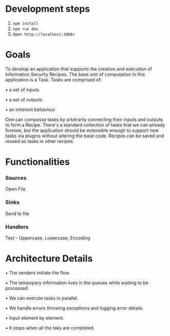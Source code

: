 # Development steps
1. `npm install`
2. `npm run dev`
3. `Open http://localhost:3000/`

# Goals
To develop an application that supports the creation and execution of Information Security Recipes. The base unit of computation in this application is a Task. 
Tasks are comprised of:

•	a set of inputs

•	a set of outputs

•	an inherent behaviour

One can composse tasks by arbitrarily connecting their inputs and outputs to form a Recipe. There's a standard collection of tasks that we can already foresee, but the application should be extensible enough to support new tasks via plugins without altering the base code. Recipes can be saved and reused as tasks in other recipes.

# Functionalities
### Sources
Open File 
### Sinks
Send to file
### Handlers
Text - Uppercase, Lowercase, Encoding

# Architecture Details
•	The senders initiate the flow.

•	The tempopary information lives in the queues while waiting to be processed.

•	We can execute tasks in parallel.

•	We handle errors throwing exceptions and logging error details.

•	Input element by element.

•	It stops when all the taks are completed.
